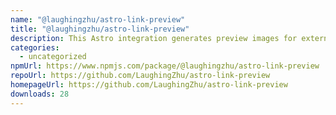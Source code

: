 ```yaml
---
name: "@laughingzhu/astro-link-preview"
title: "@laughingzhu/astro-link-preview"
description: This Astro integration generates preview images for external links.
categories:
  - uncategorized
npmUrl: https://www.npmjs.com/package/@laughingzhu/astro-link-preview
repoUrl: https://github.com/LaughingZhu/astro-link-preview
homepageUrl: https://github.com/LaughingZhu/astro-link-preview
downloads: 28
---
```

